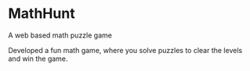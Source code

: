 # MathHunt
A web based math puzzle game

Developed a fun math game, where you solve puzzles to clear the levels and win the game.
